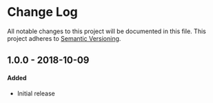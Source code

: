 # Change Log
All notable changes to this project will be documented in this file.
This project adheres to [Semantic Versioning](http://semver.org/).

## 1.0.0 - 2018-10-09
#### Added
- Initial release
